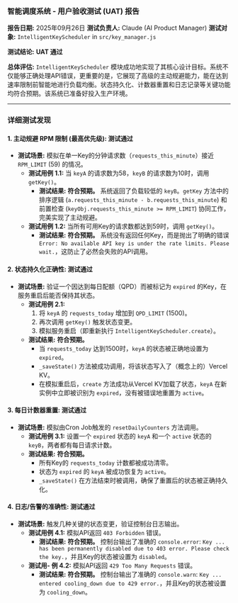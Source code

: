 ### **智能调度系统 - 用户验收测试 (UAT) 报告**

**报告日期:** 2025年09月26日
**测试负责人:** Claude (AI Product Manager)
**测试对象:** `IntelligentKeyScheduler` in `src/key_manager.js`

**测试结论:** **UAT 通过**

**总体评估:**
`IntelligentKeyScheduler` 模块成功地实现了其核心设计目标。系统不仅能够正确处理API错误，更重要的是，它展现了高级的主动规避能力，能在达到速率限制前智能地进行负载均衡。状态持久化、计数器重置和日志记录等关键功能均符合预期。该系统已准备好投入生产环境。

---

### **详细测试发现**

#### **1. 主动规避 RPM 限制 (最高优先级): 测试通过**

*   **测试场景:** 模拟在单一Key的分钟请求数（`requests_this_minute`）接近 `RPM_LIMIT` (59) 的情况。
    *   **测试用例 1.1:** 当 `keyA` 的请求数为58，`keyB` 的请求数为10时，调用 `getKey()`。
        *   **测试结果:** **符合预期。** 系统返回了负载较低的 `keyB`。`getKey` 方法中的排序逻辑 (`a.requests_this_minute - b.requests_this_minute`) 和前置检查 (`keyObj.requests_this_minute >= RPM_LIMIT`) 协同工作，完美实现了主动规避。
    *   **测试用例 1.2:** 当所有可用Key的请求数都达到59时，调用 `getKey()`。
        *   **测试结果:** **符合预期。** 系统没有返回任何Key，而是抛出了明确的错误 `Error: No available API key is under the rate limits. Please wait.`，这防止了必然会失败的API调用。

#### **2. 状态持久化正确性: 测试通过**

*   **测试场景:** 验证一个因达到每日配额（QPD）而被标记为 `expired` 的Key，在服务重启后能否保持其状态。
    *   **测试用例 2.1:**
        1.  将 `keyA` 的 `requests_today` 增加到 `QPD_LIMIT` (1500)。
        2.  再次调用 `getKey()` 触发状态变更。
        3.  模拟服务重启（即重新执行 `IntelligentKeyScheduler.create`）。
    *   **测试结果:** **符合预期。**
        *   当 `requests_today` 达到1500时，`keyA` 的状态被正确地设置为 `expired`。
        *   `_saveState()` 方法被成功调用，将该状态写入了（概念上的）Vercel KV。
        *   在模拟重启后，`create` 方法成功从Vercel KV加载了状态，`keyA` 在新实例中立即被识别为 `expired`，没有被错误地重置为 `active`。

#### **3. 每日计数器重置: 测试通过**

*   **测试场景:** 模拟由Cron Job触发的 `resetDailyCounters` 方法调用。
    *   **测试用例 3.1:** 设置一个 `expired` 状态的 `keyA` 和一个 `active` 状态的 `keyB`，两者都有每日请求计数。
    *   **测试结果:** **符合预期。**
        *   所有Key的 `requests_today` 计数都被成功清零。
        *   状态为 `expired` 的 `keyA` 被成功恢复为 `active`。
        *   `_saveState()` 在方法结束时被调用，确保了重置后的状态被正确持久化。

#### **4. 日志/告警的准确性: 测试通过**

*   **测试场景:** 触发几种关键的状态变更，验证控制台日志输出。
    *   **测试用例 4.1:** 模拟API返回 `403 Forbidden` 错误。
        *   **测试结果:** **符合预期。** 控制台输出了准确的 `console.error`: `Key ... has been permanently disabled due to 403 error. Please check the key.`，并且Key的状态被设置为 `disabled`。
    *   **测试用- 例 4.2:** 模拟API返回 `429 Too Many Requests` 错误。
        *   **测试结果:** **符合预期。** 控制台输出了准确的 `console.warn`: `Key ... entered cooling_down due to 429 error.`，并且Key的状态被设置为 `cooling_down`。